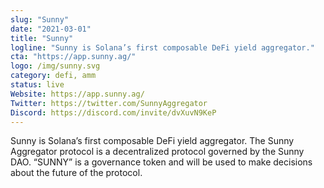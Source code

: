 ```yaml
---
slug: "Sunny"
date: "2021-03-01"
title: "Sunny"
logline: "Sunny is Solana’s first composable DeFi yield aggregator."
cta: "https://app.sunny.ag/"
logo: /img/sunny.svg
category: defi, amm
status: live
Website: https://app.sunny.ag/
Twitter: https://twitter.com/SunnyAggregator
Discord: https://discord.com/invite/dvXuvN9KeP
---
```


Sunny is Solana’s first composable DeFi yield aggregator. The Sunny Aggregator protocol is a decentralized protocol governed by the Sunny DAO. “SUNNY” is a governance token and will be used to make decisions about the future of the protocol.
